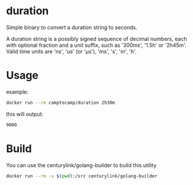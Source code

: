 duration
===========

Simple binary to convert a duration string to seconds.

A duration string is a possibly signed sequence of decimal numbers, each with optional fraction and a unit suffix, such as '300ms', '1.5h' or '2h45m'.
Valid time units are 'ns', 'us' (or 'µs'), 'ms', 's', 'm', 'h'.

# Usage

example:
``` bash
docker run --rm camptocamp/duration 2h30m
```

this will output:
```bash
9000
```

# Build

You can use the centurylink/golang-builder to build this utility

``` bash
docker run --rm -v $(pwd):/src centurylink/golang-builder
```